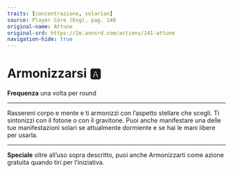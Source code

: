 ```yaml
---
traits: [concentrazione, solarian]
source: Player Core (Eng), pag. 140
original-name: Attune
original-srd: https://2e.aonsrd.com/actions/141-attune
navigation-hide: true
---
```


# Armonizzarsi :a:

**Frequenza** una volta per round

---

Rassereni corpo e mente e ti armonizzi con l’aspetto stellare che scegli. Ti
sintonizzi con il fotone o con il gravitone. Puoi anche manifestare una delle
tue manifestazioni solari se attualmente dormiente e se hai le mani libere per
usarla.

---

**Speciale** oltre all’uso sopra descritto, puoi anche Armonizzarti come azione
gratuita quando tiri per l’iniziativa.
